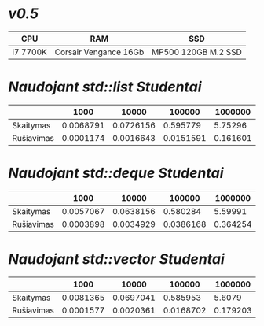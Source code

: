 # ***v0.5***

|      CPU      |      RAM      |      SSD      |
| ------------- | ------------- | ------------- |
|   i7 7700K    | Corsair Vengance 16Gb    |  MP500 120GB M.2 SSD   |


# ***Naudojant std::list Studentai***

|               |     1000      |     10000     |     100000    |    1000000    |    10000000   |
| ------------- | ------------- | ------------- | ------------- | ------------- | ------------- |
|   Skaitymas   |   0.0068791   |   0.0726156   |    0.595779   |    5.75296    |    58.0245    |
|  Rušiavimas   |   0.0001174   |   0.0016643   |    0.0151591  |    0.161601   |    1.65234    |



# ***Naudojant std::deque Studentai***

|               |     1000      |     10000     |     100000    |    1000000    |    10000000   |
| ------------- | ------------- | ------------- | ------------- | ------------- | ------------- |
|   Skaitymas   |   0.0057067   |   0.0638156   |    0.580284   |    5.59991    |    57.4952    |
|  Rušiavimas   |   0.0003898   |   0.0034929   |    0.0386168  |    0.364254   |    3.78832    |




# ***Naudojant std::vector Studentai***

|               |     1000      |     10000     |     100000    |    1000000    |    10000000   |
| ------------- | ------------- | ------------- | ------------- | ------------- | ------------- |
|   Skaitymas   |   0.0081365   |   0.0697041   |    0.585953   |    5.6079     |    56.0802    |
|  Rušiavimas   |   0.0001577   |   0.0020361   |    0.0168702  |    0.179203   |    1.90676    |

